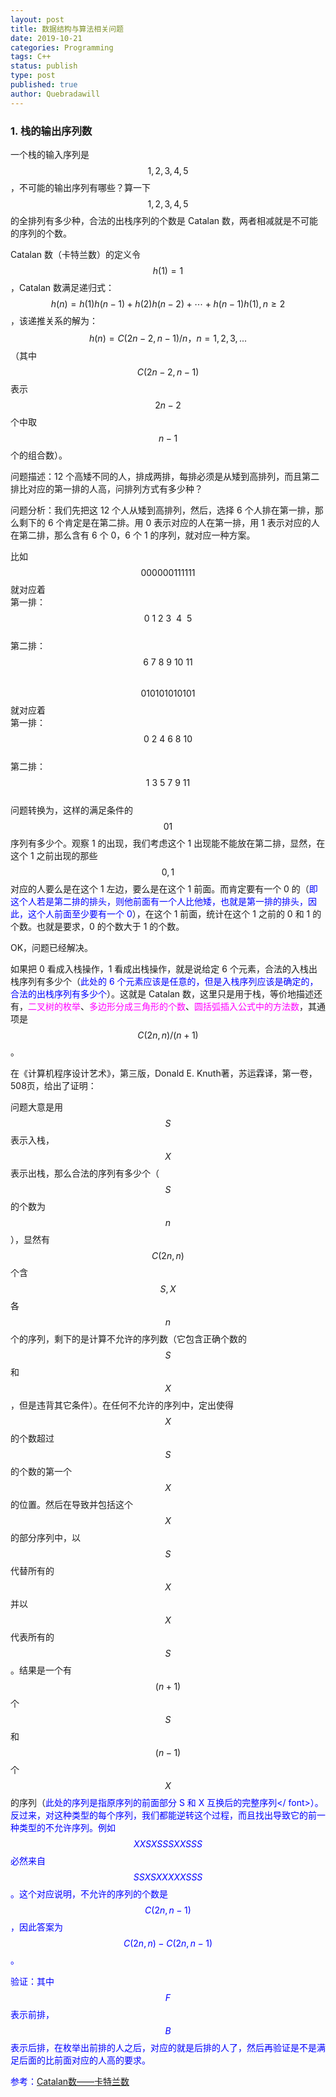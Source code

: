```yaml
---
layout: post
title: 数据结构与算法相关问题
date: 2019-10-21
categories: Programming
tags: C++
status: publish
type: post
published: true
author: Quebradawill
---
```


### 1. 栈的输出序列数

一个栈的输入序列是 $$1,2,3,4,5$$，不可能的输出序列有哪些？算一下 $$1,2,3,4,5$$ 的全排列有多少种，合法的出栈序列的个数是 Catalan 数，两者相减就是不可能的序列的个数。

Catalan 数（卡特兰数）的定义令 $$h(1)=1$$，Catalan 数满足递归式：$$h(n) = h(1) h(n-1) + h(2) h(n-2) + \cdots + h(n-1) h(1), n \geq 2$$，该递推关系的解为：$$h(n) = C(2n-2,n-1)/n，n=1,2,3,...$$（其中 $$C(2n-2,n-1)$$ 表示 $$2n-2$$ 个中取 $$n-1$$ 个的组合数）。

问题描述：12 个高矮不同的人，排成两排，每排必须是从矮到高排列，而且第二排比对应的第一排的人高，问排列方式有多少种？

问题分析：我们先把这 12 个人从矮到高排列，然后，选择 6 个人排在第一排，那么剩下的 6 个肯定是在第二排。用 0 表示对应的人在第一排，用 1 表示对应的人在第二排，那么含有 6 个 0，6 个 1 的序列，就对应一种方案。

比如 $$000000111111$$ 就对应着<br>
第一排：$$ 0 \ 1 \ 2 \ 3\ \ 4\ \ 5$$ <br>
第二排：$$ 6 \ 7 \ 8 \ 9 \ 10 \ 11$$<br>
$$010101010101$$ 就对应着<br>
第一排：$$ 0 \ 2 \ 4 \ 6 \ 8 \ 10$$<br>
第二排：$$1 \ 3 \ 5 \ 7 \ 9 \ 11$$<br>
问题转换为，这样的满足条件的 $$01$$ 序列有多少个。观察 1 的出现，我们考虑这个 1 出现能不能放在第二排，显然，在这个 1 之前出现的那些 $$0,1$$ 对应的人要么是在这个 1 左边，要么是在这个 1 前面。而肯定要有一个 0 的（<font color='blue'>即这个人若是第二排的排头，则他前面有一个人比他矮，也就是第一排的排头，因此，这个人前面至少要有一个 0</font>），在这个 1 前面，统计在这个 1 之前的 0 和 1 的个数。也就是要求，0 的个数大于 1 的个数。

OK，问题已经解决。

如果把 0 看成入栈操作，1 看成出栈操作，就是说给定 6 个元素，合法的入栈出栈序列有多少个（<font color='blue'>此处的 6 个元素应该是任意的，但是入栈序列应该是确定的，合法的出栈序列有多少个</font>）。这就是 Catalan 数，这里只是用于栈，等价地描述还有，<font color='magenta'>二叉树的枚举</font>、<font color='magenta'>多边形分成三角形的个数</font>、<font color='magenta'>圆括弧插入公式中的方法数</font>，其通项是 $$C(2n, n)/(n+1)$$。

在《计算机程序设计艺术》，第三版，Donald E. Knuth著，苏运霖译，第一卷，508页，给出了证明：

问题大意是用 $$S$$ 表示入栈，$$X$$ 表示出栈，那么合法的序列有多少个（$$S$$ 的个数为 $$n$$），显然有 $$C(2n, n)$$ 个含 $$S, X$$ 各 $$n$$ 个的序列，剩下的是计算不允许的序列数（它包含正确个数的 $$S$$ 和 $$X$$，但是违背其它条件）。在任何不允许的序列中，定出使得 $$X$$ 的个数超过 $$S$$ 的个数的第一个 $$X$$ 的位置。然后在导致并包括这个 $$X$$ 的部分序列中，以 $$S$$ 代替所有的 $$X$$ 并以 $$X$$ 代表所有的 $$S$$。结果是一个有 $$(n+1)$$ 个 $$S$$ 和 $$(n-1)$$ 个 $$X$$ 的序列（<font color='blue'>此处的序列是指原序列的前面部分 S 和 X 互换后的完整序列</ font>）。反过来，对这种类型的每个序列，我们都能逆转这个过程，而且找出导致它的前一种类型的不允许序列。例如 $$XXSXSSSXXSSS$$ 必然来自 $$SSXSXXXXXSSS$$。这个对应说明，不允许的序列的个数是 $$C(2n, n-1)$$，因此答案为 $$C(2n, n) - C(2n, n-1)$$。

验证：其中 $$F$$ 表示前排，$$B$$ 表示后排，在枚举出前排的人之后，对应的就是后排的人了，然后再验证是不是满足后面的比前面对应的人高的要求。

参考：[Catalan数——卡特兰数](https://blog.csdn.net/hackbuteer1/article/details/7450250)

